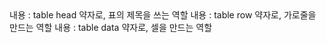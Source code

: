 <!DOCTYPE CSS>
<th>내용</th> : table head 약자로, 표의 제목을 쓰는 역할
<tr>내용</tr> : table row 약자로, 가로줄을 만드는 역할
<td>내용</td> : table data 약자로, 셀을 만드는 역할
